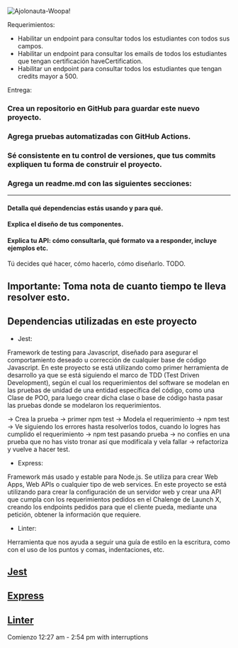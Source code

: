 ![Ajolonauta-Woopa!](https://user-images.githubusercontent.com/17634377/159151704-8949639b-ae5f-405a-a8b8-8d97f3f150cd.png)

Requerimientos:

* Habilitar un endpoint para consultar todos los estudiantes con todos sus campos.
* Habilitar un endpoint para consultar los emails de todos los estudiantes que tengan certificación haveCertification.
* Habilitar un endpoint para consultar todos los estudiantes que tengan credits mayor a 500.


Entrega:

### Crea un repositorio en GitHub para guardar este nuevo proyecto.
### Agrega pruebas automatizadas con GitHub Actions.
### Sé consistente en tu control de versiones, que tus commits expliquen tu forma de construir el proyecto.
### Agrega un readme.md con las siguientes secciones:
---
#### Detalla qué dependencias estás usando y para qué.
#### Explica el diseño de tus componentes.
#### Explica tu API: cómo consultarla, qué formato va a responder, incluye ejemplos etc.

Tú decides qué hacer, cómo hacerlo, cómo diseñarlo. TODO.

## Importante: Toma nota de cuanto tiempo te lleva resolver esto.


## Dependencias utilizadas en este proyecto

* Jest:

Framework de testing para Javascript, diseñado para asegurar el comportamiento deseado u corrección de cualquier base de código Javascript. En este proyecto se está utilizando como primer herramienta de desarrollo ya que se está siguiendo el marco de TDD (Test Driven Development), según el cual los requerimientos del software se modelan en las pruebas de unidad de una entidad específica del código, como una Clase de POO, para luego crear dicha clase o base de código hasta pasar las pruebas donde se modelaron los requerimientos.

-> Crea la prueba -> primer npm test -> Modela el requerimiento -> npm test -> Ve siguiendo los errores hasta resolverlos todos, cuando lo logres has cumplido el requerimiento -> npm test pasando prueba -> no confíes en una prueba que no has visto tronar así que modifícala y vela fallar -> refactoriza y vuelve a hacer test.

* Express:

Framework más usado y estable para Node.js. Se utiliza para crear Web Apps, Web APIs o cualquier tipo de web services. En este proyecto se está utilizando para crear la configuración de un servidor web y crear una API que cumpla con los requerimientos pedidos en el Chalenge de Launch X, creando los endpoints pedidos para que el cliente pueda, mediante una petición, obtener la información que requiere.


* Linter:

Herramienta que nos ayuda a seguir una guía de estilo en la escritura, como con el uso de los puntos y comas, indentaciones, etc.  


[Jest](https://jestjs.io/docs/26.x/getting-started)
---
[Express](https://expressjs.com/)
---
[Linter](https://eslint.org/docs/user-guide/getting-started)
---



Comienzo 12:27 am - 2:54 pm with interruptions




